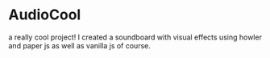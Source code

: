 # AudioCool
a really cool project!
I created a soundboard with visual effects using howler and paper js as well as vanilla js of course.
